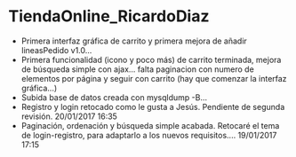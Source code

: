 # TiendaOnline_RicardoDiaz
- Primera interfaz gráfica de carrito y primera mejora de añadir lineasPedido v1.0... 
- Primera funcionalidad (icono y poco más) de carrito terminada, mejora de búsqueda simple con ajax... falta paginacion con numero de elementos por página
y seguir con carrito (hay que comenzar la interfaz gráfica...)
- Subida base de datos creada con mysqldump -B...
- Registro y login retocado como le gusta a Jesús. Pendiente de segunda revisión. 20/01/2017 16:35
- Paginación, ordenación y búsqueda simple acabada. Retocaré el tema de login-registro, para adaptarlo a los nuevos requisitos.... 19/01/2017 17:15
